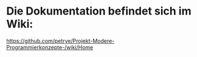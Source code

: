 # Die Dokumentation befindet sich im Wiki:

https://github.com/petrye/Projekt-Modere-Programmierkonzepte-/wiki/Home 
